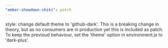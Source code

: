 ```yaml
---
"ember-showdown-shiki": patch
---
```


style: change default theme to 'github-dark'. This is a breaking change in theory, but as no consumers are in production yet this is included as patch. To keep the previoud behaviour, set the 'theme' option in environment.js to 'dark-plus'.
